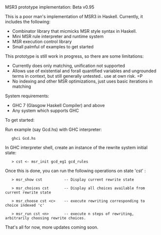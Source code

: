 
MSR3 prototype implementation: Beta v0.95

This is a poor man's implementation of MSR3 in Haskell. Currently, it includes the following:

   - Combinator library that micmicks MSR style syntax in Haskell.
   - Mini MSR rule interpreter and runtime system
   - MSR execution control library
   - Small palmful of examples to get started

This prototype is still work in progress, so there are some limitations:

   - Currently does only matching, unification not supported
   - Allows use of existential and forall quantified variables and ungrounded terms in context, but
     still generally untested.. use at own risk. =P
   - No indexing and other MSR optimizations, just uses basic iterations in matching

System requirements:

   - GHC 7 (Glasgow Haskell Compiler) and above
   - Any system which supports GHC

To get started:

   Run example (say Gcd.hs) with GHC interpreter:

       ghci Gcd.hs

   In GHC interpreter shell, create an instance of the rewrite system initial state:

       > cst <- msr_init gcd_eg1 gcd_rules

   Once this is done, you can run the following operations on state 'cst' :

       > msr_show cst          -- Display current rewrite state

       > msr_choices cst       -- Display all choices available from current rewrite state
 
       > msr_choose cst <c>    -- execute rewriting corresponding to choice indexed 'c'

       > msr_run cst <n>       -- execute n steps of rewriting, arbitrarily choosing rewrite choices.

That's all for now, more updates coming soon.
